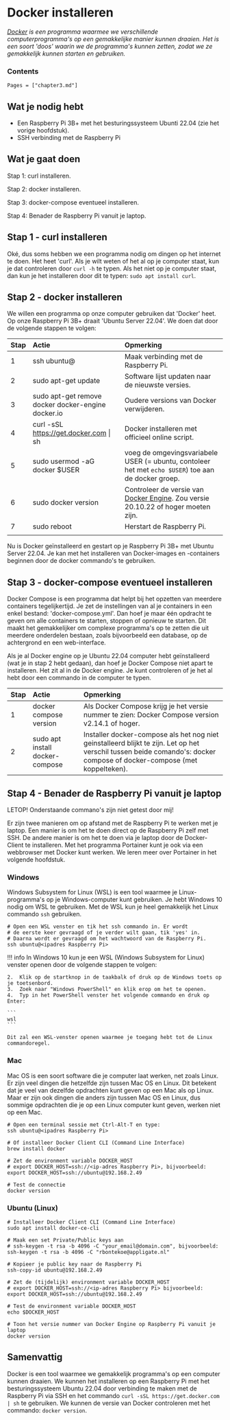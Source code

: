 # Docker installeren

*[Docker](https://nl.wikipedia.org/wiki/Docker_(software)) is een programma waarmee we verschillende computerprogramma's op een gemakkelijke manier kunnen draaien. Het is een soort 'doos' waarin we de programma's kunnen zetten, zodat we ze gemakkelijk kunnen starten en gebruiken.*

### Contents

```@contents
Pages = ["chapter3.md"]
```

## Wat je nodig hebt

- Een Raspberry Pi 3B+ met het besturingssysteem Ubunti 22.04 (zie het vorige hoofdstuk).
- SSH verbinding met de Raspberry Pi

## Wat je gaat doen

Stap 1: curl installeren.

Stap 2: docker installeren.

Stap 3: docker-compose eventueel installeren.

Stap 4: Benader de Raspberry Pi vanuit je laptop. 

## Stap 1 - curl installeren

Oké, dus soms hebben we een programma nodig om dingen op het internet te doen. Het heet 'curl'. Als je wilt weten of het al op je computer staat, kun je dat controleren door `curl -h` te typen. Als het niet op je computer staat, dan kun je het installeren door dit te typen: `sudo apt install curl`.

## Stap 2 - docker installeren

We willen een programma op onze computer gebruiken dat 'Docker' heet. Op onze Raspberry Pi 3B+ draait 'Ubuntu Server 22.04'. We doen dat door de volgende stappen te volgen:

|Stap        | Actie      | Opmerking |
|:---------- | :---------- |:---------- |
| 1 | ssh ubuntu@<ip-adres Raspberry pi> | Maak verbinding met de Raspberry Pi. |
| 2 | sudo apt-get update | Software lijst updaten naar de nieuwste versies. |
| 3 | sudo apt-get remove docker docker-engine docker.io | Oudere versions van Docker verwijderen. |
| 4 | curl -sSL https://get.docker.com \| sh| Docker installeren met officieel online script. |
| 5 | sudo usermod -aG docker \$USER | voeg de omgevingsvariabele USER (= ubuntu, contoleer het met `echo $USER`) toe aan de docker groep. |
| 6 | sudo docker version | Controleer  de versie van [Docker Engine](https://docs.docker.com/engine/release-notes/). Zou versie 20.10.22 of hoger moeten zijn. |
| 7 | sudo reboot | Herstart de Raspberry Pi. |
||

Nu is Docker geïnstalleerd en gestart op je Raspberry Pi 3B+ met Ubuntu Server 22.04. Je kan met het installeren van Docker-images en -containers beginnen door de docker commando's te gebruiken.

## Stap 3 - docker-compose eventueel installeren

Docker Compose is een programma dat helpt bij het opzetten van meerdere containers tegelijkertijd. Je zet de instellingen van al je containers in een enkel bestand: 'docker-compose.yml'. Dan hoef je maar één opdracht te geven om alle containers te starten, stoppen of opnieuw te starten. Dit maakt het gemakkelijker om complexe programma's op te zetten die uit meerdere onderdelen bestaan, zoals bijvoorbeeld een database, op de achtergrond en een web-interface.

Als je al Docker engine op je Ubuntu 22.04 computer hebt geïnstalleerd (wat je in stap 2 hebt gedaan), dan hoef je Docker Compose niet apart te installeren. Het zit al in de Docker engine. Je kunt controleren of je het al hebt door een commando in de computer te typen.

|Stap        | Actie      | Opmerking |
|:---------- | :---------- |:---------- |
| 1 | docker compose version | Als Docker Compose krijg je het versie nummer te zien: Docker Compose version v2.14.1 of hoger. |
| 2 | sudo apt install docker-compose | Installer docker-compose als het nog niet geinstalleerd blijkt te zijn. Let op het verschil tussen beide comando's: docker compose of docker-compose (met koppelteken). |

## Stap 4 - Benader de Raspberry Pi vanuit je laptop
LETOP! Onderstaande commano's zijn niet getest door mij!

Er zijn twee manieren om op afstand met de Raspberry Pi te werken met je laptop. Een manier is om het te doen direct op de Raspberry Pi zelf met SSH. De andere manier is om het te doen via je laptop door de Docker-Client te installeren. Met het programma Portainer kunt je ook via een webbrowser met Docker kunt werken. We leren meer over Portainer in het volgende hoofdstuk.

### Windows

Windows Subsystem for Linux (WSL) is een tool waarmee je Linux-programma's op je Windows-computer kunt gebruiken. Je hebt Windows 10 nodig om WSL te gebruiken. Met de WSL kun je heel gemakkelijk het Linux commando `ssh` gebruiken. 

```
# Open een WSL venster en tik het ssh commando in. Er wordt
# de eerste keer gevraagd of je verder wilt gaan, tik 'yes' in. 
# Daarna wordt er gevraagd om het wachtwoord van de Raspberry Pi.
ssh ubuntu@<ipadres Raspberry Pi>
```

!!! info
    In Windows 10 kun je een WSL (Windows Subsystem for Linux) venster openen door de volgende stappen te volgen:

    2.  Klik op de startknop in de taakbalk of druk op de Windows toets op je toetsenbord.
    3.  Zoek naar "Windows PowerShell" en klik erop om het te openen.
    4.  Typ in het PowerShell venster het volgende commando en druk op Enter:

    ```
    wsl
    ```
    
    Dit zal een WSL-venster openen waarmee je toegang hebt tot de Linux commandoregel.

### Mac

Mac OS is een soort software die je computer laat werken, net zoals Linux. Er zijn veel dingen die hetzelfde zijn tussen Mac OS en Linux. Dit betekent dat je veel van dezelfde opdrachten kunt geven op een Mac als op Linux. Maar er zijn ook dingen die anders zijn tussen Mac OS en Linux, dus sommige opdrachten die je op een Linux computer kunt geven, werken niet op een Mac.

```
# Open een terminal sessie met Ctrl-Alt-T en type:
ssh ubuntu@<ipadres Raspberry Pi>

# Of installeer Docker Client CLI (Command Line Interface)
brew install docker

# Zet de environment variable DOCKER_HOST
# export DOCKER_HOST=ssh://<ip-adres Raspberry Pi>, bijvoorbeeld:
export DOCKER_HOST=ssh://ubuntu@192.168.2.49

# Test de connectie
docker version

```

### Ubuntu (Linux)

```
# Installeer Docker Client CLI (Command Line Interface)
sudo apt install docker-ce-cli

# Maak een set Private/Public keys aan
# ssh-keygen -t rsa -b 4096 -C "your_email@domain.com", bijvoorbeeld:
ssh-keygen -t rsa -b 4096 -C "rbontekoe@appligate.nl"

# Kopieer je public key naar de Raspberry Pi
ssh-copy-id ubuntu@192.168.2.49

# Zet de (tijdelijk) environment variable DOCKER_HOST
# export DOCKER_HOST=ssh://<ip-adres Raspberry Pi> bijvoorbeeld:
export DOCKER_HOST=ssh://ubuntu@192.168.2.49

# Test de environment variable DOCKER_HOST
echo $DOCKER_HOST

# Toon het versie nummer van Docker Engine op Raspberry Pi vanuit je laptop
docker version

```

## Samenvattig

Docker is een tool waarmee we gemakkelijk programma's op een computer kunnen draaien. We kunnen het installeren op een Raspberry Pi met het besturingssysteem Ubuntu 22.04 door verbinding te maken met de Raspberry Pi via SSH en het commando `curl -sSL https://get.docker.com | sh` te gebruiken. We kunnen de versie van Docker controleren met het commando: `docker version`.